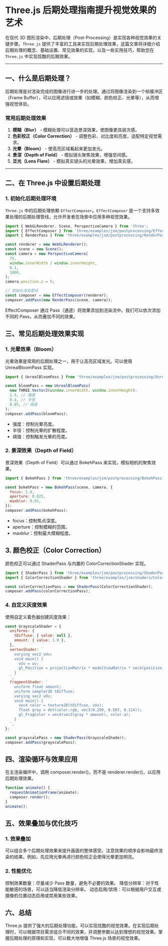 # Three.js 后期处理指南提升视觉效果的艺术

在现代 3D 图形渲染中，后期处理（Post-Processing）是实现各种视觉效果的关键步骤。`Three.js` 提供了丰富的工具来实现后期处理效果，这篇文章将详细介绍后期处理的概念、基础设置、常见效果的实现，以及一些实用技巧，帮助您在 `Three.js` 中实现炫酷的后期效果。

---

## 一、什么是后期处理？

后期处理是对渲染完成的图像进行进一步的处理。通过将图像渲染到一个帧缓冲区（Frame Buffer），可以应用滤镜或效果（如模糊、颜色校正、光晕等），从而增强视觉体验。

### 常用后期处理效果

1. **模糊（Blur）** - 模糊处理可以营造景深效果，使图像更具层次感。
2. **色彩校正（Color Correction）** - 调整色彩、对比度和亮度，适配特定视觉需求。
3. **光晕（Bloom）** - 使高亮区域看起来更加发光。
4. **景深（Depth of Field）** - 模拟镜头聚焦效果，增强空间感。
5. **泛光（Lens Flare）** - 模拟真实镜头的光晕效果，增加真实感。

---

## 二、在 Three.js 中设置后期处理

### 1. 初始化后期处理环境

`Three.js` 中的后期处理依赖 `EffectComposer`。`EffectComposer` 是一个支持多效果处理的后期处理管线，允许开发者在场景中应用多种视觉效果。

```javascript
import { WebGLRenderer, Scene, PerspectiveCamera } from 'three';
import { EffectComposer } from 'three/examples/jsm/postprocessing/EffectComposer';
import { RenderPass } from 'three/examples/jsm/postprocessing/RenderPass';

const renderer = new WebGLRenderer();
const scene = new Scene();
const camera = new PerspectiveCamera(
  75,
  window.innerWidth / window.innerHeight,
  0.1,
  1000,
);
camera.position.z = 5;

// 初始化渲染管线
const composer = new EffectComposer(renderer);
composer.addPass(new RenderPass(scene, camera));
```

EffectComposer 通过 Pass（通道）将效果添加到渲染流中。我们可以依次添加不同的 Pass，从而叠加不同的效果。

## 三、常见后期处理效果实现

### 1. 光晕效果（Bloom）

光晕效果是常用的后期处理之一，用于让高亮区域发光。可以使用 UnrealBloomPass 实现。

```javascript
import { UnrealBloomPass } from 'three/examples/jsm/postprocessing/UnrealBloomPass';

const bloomPass = new UnrealBloomPass(
  new THREE.Vector2(window.innerWidth, window.innerHeight),
  1.5, // 强度
  0.4, // 半径
  0.85, // 阈值
);
composer.addPass(bloomPass);
```

- 强度：控制光晕亮度。
- 半径：控制光晕的扩散程度。
- 阈值：控制触发光晕的亮度。

### 2. 景深效果（Depth of Field）

景深效果（Depth of Field）可以通过 BokehPass 来实现，模拟相机的聚焦效果。

```javascript
import { BokehPass } from 'three/examples/jsm/postprocessing/BokehPass';

const bokehPass = new BokehPass(scene, camera, {
  focus: 1.0,
  aperture: 0.025,
  maxblur: 0.01,
});
composer.addPass(bokehPass);
```

- focus：控制焦点深度。
- aperture：控制模糊的范围。
- maxblur：控制最大模糊程度。

## 3. 颜色校正（Color Correction）

颜色校正可以通过 ShaderPass 与内置的 ColorCorrectionShader 实现。

```javascript
import { ShaderPass } from 'three/examples/jsm/postprocessing/ShaderPass';
import { ColorCorrectionShader } from 'three/examples/jsm/shaders/ColorCorrectionShader';

const colorCorrectionPass = new ShaderPass(ColorCorrectionShader);
composer.addPass(colorCorrectionPass);
```

### 4. 自定义灰度效果

使用自定义着色器创建灰度效果：

```javascript
const GrayscaleShader = {
  uniforms: {
    tDiffuse: { value: null },
    amount: { value: 1.0 },
  },
  vertexShader: `
    varying vec2 vUv;
    void main() {
      vUv = uv;
      gl_Position = projectionMatrix * modelViewMatrix * vec4(position, 1.0);
    }
  `,
  fragmentShader: `
    uniform float amount;
    uniform sampler2D tDiffuse;
    varying vec2 vUv;
    void main() {
      vec4 color = texture2D(tDiffuse, vUv);
      float gray = dot(color.rgb, vec3(0.299, 0.587, 0.114));
      gl_FragColor = vec4(vec3(gray * amount), color.a);
    }
  `,
};

const grayscalePass = new ShaderPass(GrayscaleShader);
composer.addPass(grayscalePass);
```

## 四、渲染循环与效果应用

在主渲染循环中，调用 composer.render()，而不是 renderer.render()，以应用后期处理效果。

```javascript
function animate() {
  requestAnimationFrame(animate);
  composer.render();
}
animate();
```

## 五、效果叠加与优化技巧

### 1. 效果叠加

可以组合多个后期处理效果来提升画面的整体感受。注意效果的顺序会影响最终渲染的结果。例如，先应用光晕再进行颜色校正会使得光晕更加明亮。

### 2. 性能优化

控制效果数量：尽量减少 Pass 数量，避免不必要的效果。
降低分辨率：对于性能敏感的场景，可以适当降低渲染分辨率。
动态启用/禁用：可以根据用户交互或摄像机位置动态启用或禁用某些效果。

## 六、总结

Three.js 提供了强大的后期处理功能，可以实现炫酷的视觉效果。在实现后期处理时，可以根据项目需求组合不同的效果，并调整参数以达到理想的视觉效果。掌握后期处理的原理和实现，可以极大地增强 Three.js 场景的视觉效果。
